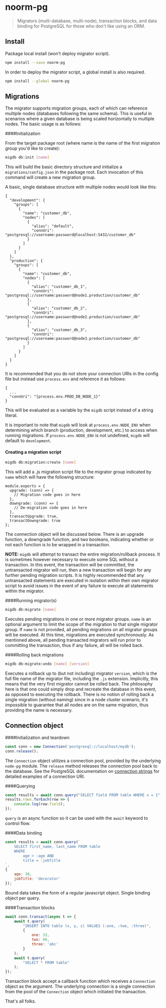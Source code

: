 # noorm-pg

> Migrators (mutli-database, multi-node), transaction blocks, and data binding for PostgreSQL for those who don't like using an ORM.

## Install

Package local install (won't deploy migrator script).
```bash
npm install --save noorm-pg
```

In order to deploy the migrator script, a global install is also required.
```bash
npm install --global noorm-pg
```

## Migrations
The migrator supports migration groups, each of which can reference multiple nodes (databases following the same schema).  This is useful in scenarios where a given database is being scaled horizontally to multiple nodes.  The basic usage is as follows:

####Initialization

From the target package root (where name is the name of the first migration group you'd like to create):
```bash
migdb db:init [name]
```
This will build the basic directory structure and initialize a `migrations/config.json` in the package root.  Each invocation of this command will create a new migration group.

A basic, single database structure with multiple nodes would look like this:

```
{
  "development": {
    "groups": [
      {
        "name": "customer_db",
        "nodes": [
          {
            "alias": "default",
            "connUri": "postgresql://username:password@localhost:5432/customer_db"
          }
        ]
      }
    ]
  },
  "production": {
    "groups": [
      {
        "name": "customer_db",
        "nodes": [
          {
            "alias": "customer_db_1",
            "connUri": "postgresql://username:password@node1.production/customer_db"
          },
          {
            "alias": "customer_db_2",
            "connUri": "postgresql://username:password@node2.production/customer_db"
          },
          {
            "alias": "customer_db_3",
            "connUri": "postgresql://username:password@node3.production/customer_db"
          }
        ]
      }
    ]
  }
}
```
It is recommended that you do not store your connection URIs in the config file but instead use `process.env` and reference it as follows:

```
{
  ...
  "connUri": "{process.env.PROD_DB_NODE_1}"
}
```
This will be evaluated as a variable by the `migdb` script instead of a string literal.

It is important to note that `migdb` will look at `process.env.NODE_ENV` when determining which branch (production, development, etc.) to access when running migrations.  If `process.env.NODE_ENV` is not undefined, `migdb` will default to `development`.
#### Creating a migration script

```bash
migdb db:migration:create [name]
```
This will add a .js migration script file to the migrator group indicated by `name` which will have the following structure:
```
module.exports = {
  upgrade: (conn) => {
    // Migration code goes in here
  },
  downgrade: (conn) => {
    // De-migration code goes in here
  },
  transactUpgrade: true,
  transactDowngrade: true
};
```
The connection object will be discussed below.  There is an upgrade function, a downgrade function, and two booleans, indicating whether or not each function is to be wrapped in a transaction.

**NOTE:** `migdb` will attempt to transact the entire migration/rollback process.  It is sometimes however necessary to execute some SQL without a transaction.  In this event, the transaction will be committed, the untransacted migrator will run, then a new transaction will begin for any further pending migration scripts.  It is highly recommended that any untransacted statements are executed in isolation within their own migrator script to avoid issues in the event of any failure to execute all statements within the migrator.

####Running migrator(s)

```bash
migdb db:migrate [name]
```
Executes pending migrations in one or more migrator groups. `name` is an optional argument to limit the scope of the migration to that single migrator group.  If `name` is not provided, all pending migrations on all migrator groups will be executed.  At this time, migrations are executed synchronously.  As mentioned above, all pending transacted migrators will run prior to committing the transaction, thus if any failure, all will be rolled back.

####Rolling back migrations

```bash
migdb db:migrate:undo [name] [version]
```
Executes a rollback up to (but not including) migrator `version`, which is the full file name of the migrator file, including the `.js` extension.  Implicitly, this means that the very first migrator cannot be rolled back.  The philosophy here is that one could simply drop and recreate the database in this event, as opposed to executing the rollback.  There is no notion of rolling back a single migration (without naming) since in a node cluster scenario, it's impossible to guarantee that all nodes are on the same migration, thus providing the name is necessary.

## Connection object

####Initialization and teardown

```js
const conn = new Connection('postgresql://localhost/mydb');
conn.release();
```
The `Connection` object utilizes a connection pool, provided by the underlying `node-pg` module.  The `release` method releases the connection pool back to the database.  See the PostgreSQL documentation on [connection strings](https://www.postgresql.org/docs/9.4/static/libpq-connect.html#LIBPQ-CONNSTRING) for detailed examples of a connection URI.

####Querying

```js
const results = await conn.query("SELECT field FROM table WHERE x = 1");
results.rows.forEach(row => {
	console.log(row.field);
});
```
`query` is an async function so it can be used with the `await` keyword to control flow.

####Data binding

```js
const results = await conn.query(`
	SELECT first_name, last_name FROM table
	WHERE
		age > :age AND
		title = :jobTitle
`,
{
	age: 30,
	jobTitle: 'decorator'
});
```
Bound data takes the form of a regular javascript object.  Single binding object per query.

####Transaction blocks

```js
await conn.transact(async t => {
	await t.query(
		"INSERT INTO table (x, y, z) VALUES (:one, :two, :three)",
		{
			one: 33,
			two: 66,
			three: 'abc'
		}
	);
	await t.query(
		"SELECT * FROM table"
	);
});
```
Transaction block accept a callback function which receives a `Connection` object as the argument.  The underlying connection is a single connection from the pool of the `Connection` object which initiated the transaction.

That's all folks.
